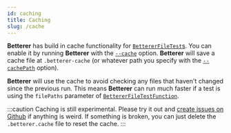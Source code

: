 ```yaml
---
id: caching
title: Caching
slug: /cache
---
```


**Betterer** has build in cache functionality for [`BettererFileTest`s](./betterer.bettererfiletest). You can enable it by running **Betterer** with the [`--cache`](./running-betterer#start-options) option. **Betterer** will save a cache file at `.betterer-cache` (or whatever path you specify with the [`--cachePath`](./running-betterer#start-options) option).

**Betterer** will use the cache to avoid checking any files that haven't changed since the previous run. This means **Betterer** can run much faster if a test is using the `filePaths` parameter of [`BettererFileTestFunction`](./betterer.bettererfiletestfunction).

:::caution
Caching is still experimental. Please try it out and [create issues on Github](https://github.com/phenomnomnominal/betterer/issues) if anything is weird. If something is broken, you can just delete the `.betterer.cache` file to reset the cache.
:::
